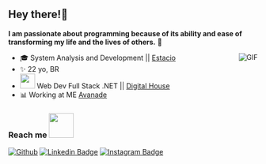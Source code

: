 ## Hey there!🖖

**I am passionate about programming because of its ability and ease of transforming my life and the lives of others.** 🧠



<img align="right" alt="GIF" src="https://media.giphy.com/media/13HgwGsXF0aiGY/giphy.gif" />

- 🎓 System Analysis and Development || [Estacio](https://estacio.br)
- :sparkles: 22 yo, BR
- <img src="https://media.giphy.com/media/WUlplcMpOCEmTGBtBW/giphy.gif" width="30"> Web Dev Full Stack .NET || [Digital House](https://www.digitalhouse.com/br)
- 📊  Working at ME [Avanade](https://www.me.com.br) 


### Reach me <img src="https://media.giphy.com/media/VgCDAzcKvsR6OM0uWg/giphy.gif" width="50"> 
[![Github](https://img.shields.io/github/followers/beatrizfriso?label=Follow&style=social)](https://github.com/Luanv-dev)
[![Linkedin Badge](https://img.shields.io/badge/-LinkedIn-blue?style=flat-square&logo=Linkedin&logoColor=white&link=https://www.linkedin.com/in/beatriz-friso-3625a7234/)](https://www.linkedin.com/in/luan-victor-b84248221/)
[![Instagram Badge](https://img.shields.io/badge/-Instagram-c039a6?style=flat-square&labelColor=c039a6&logo=instagram&logoColor=white&link=https://instagram.com/beatrizfriso)]()

